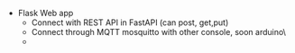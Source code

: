 
- Flask Web app
	- Connect with REST API in FastAPI (can post, get,put)
	- Connect through MQTT mosquitto with other console, soon arduino\
	- 